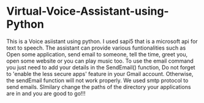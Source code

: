 # Virtual-Voice-Assistant-using-Python
This is a Voice asiistant using python.
I used sapi5 that is a microsoft api for text to speech.
The assistant can provide various funtionalities such as Open some application, send email to someone, tell the time, greet you, open some website or you can play music too.
To use the email command you just need to add your details in the SendEmail() function, Do not forget to 'enable the less secure apps' feature in your Gmail account. Otherwise, the sendEmail function will not work properly. We used smtp protocol to send emails.
SImilary change the paths of the directory your applications are in and you are good to go!!!
